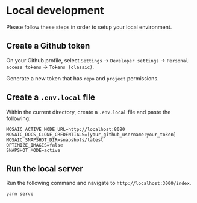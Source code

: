 # Local development

Please follow these steps in order to setup your local environment.

## Create a Github token

On your Github profile, select `Settings` &#8594; `Developer settings` &#8594; `Personal access tokens` &#8594; `Tokens (classic)`.

Generate a new token that has `repo` and `project` permissions.

## Create a `.env.local` file

Within the current directory, create a `.env.local` file and paste the following:

```
MOSAIC_ACTIVE_MODE_URL=http://localhost:8080
MOSAIC_DOCS_CLONE_CREDENTIALS=[your_github_username:your_token]
MOSAIC_SNAPSHOT_DIR=snapshots/latest
OPTIMIZE_IMAGES=false
SNAPSHOT_MODE=active
```

## Run the local server

Run the following command and navigate to `http://localhost:3000/index`.

```
yarn serve
```
